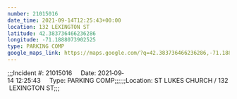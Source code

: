 ```yaml
---
number: 21015016
date_time: 2021-09-14T12:25:43+00:00
location: 132 LEXINGTON ST
latitude: 42.383736466236286
longitude: -71.1888073902525
type: PARKING COMP
google_maps_link: https://maps.google.com/?q=42.383736466236286,-71.1888073902525
---
```


;;;Incident #: 21015016     Date: 2021‐09‐14 12:25:43     Type: PARKING COMP;;;;;;Location: ST LUKES CHURCH / 132 LEXINGTON ST;;;
